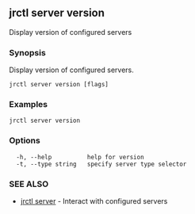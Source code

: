 ## jrctl server version

Display version of configured servers

### Synopsis

Display version of configured servers.

```
jrctl server version [flags]
```

### Examples

```
jrctl server version
```

### Options

```
  -h, --help          help for version
  -t, --type string   specify server type selector
```

### SEE ALSO

* [jrctl server](jrctl_server.md)	 - Interact with configured servers

